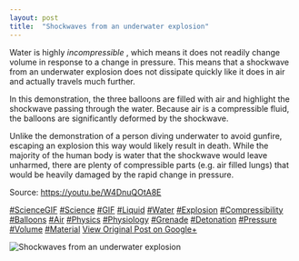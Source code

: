 ```yaml
---
layout: post
title:  "Shockwaves from an underwater explosion"
---
```


Water is highly _incompressible_ , which means it does not readily change volume in response to a change in pressure. This means that a shockwave from an underwater explosion does not dissipate quickly like it does in air and actually travels much further.  
  
In this demonstration, the three balloons are filled with air and highlight the shockwave passing through the water. Because air is a compressible fluid, the balloons are significantly deformed by the shockwave.  
  
Unlike the demonstration of a person diving underwater to avoid gunfire, escaping an explosion this way would likely result in death. While the majority of the human body is water that the shockwave would leave unharmed, there are plenty of compressible parts (e.g. air filled lungs) that would be heavily damaged by the rapid change in pressure.  
  
Source: <https://youtu.be/W4DnuQOtA8E>  
  
[#ScienceGIF](https://plus.google.com/s/%23ScienceGIF/posts) [#Science](https://plus.google.com/s/%23Science/posts) [#GIF](https://plus.google.com/s/%23GIF/posts) [#Liquid](https://plus.google.com/s/%23Liquid/posts) [#Water](https://plus.google.com/s/%23Water/posts) [#Explosion](https://plus.google.com/s/%23Explosion/posts) [#Compressibility](https://plus.google.com/s/%23Compressibility/posts) [#Balloons](https://plus.google.com/s/%23Balloons/posts) [#Air](https://plus.google.com/s/%23Air/posts) [#Physics](https://plus.google.com/s/%23Physics/posts) [#Physiology](https://plus.google.com/s/%23Physiology/posts) [#Grenade](https://plus.google.com/s/%23Grenade/posts) [#Detonation](https://plus.google.com/s/%23Detonation/posts) [#Pressure](https://plus.google.com/s/%23Pressure/posts) [#Volume](https://plus.google.com/s/%23Volume/posts) [#Material](https://plus.google.com/s/%23Material/posts)﻿
[View Original Post on Google+](https://plus.google.com/+ColinSullender/posts/3sPVX5tUYAr)

![Shockwaves from an underwater explosion](https://i.imgur.com/45162xG.gif)
